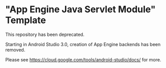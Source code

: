 "App Engine Java Servlet Module" Template
===========================================

This repository has been deprecated.

Starting in Android Studio 3.0, creation of App Engine backends has been removed.

Please see https://cloud.google.com/tools/android-studio/docs/ for more.
